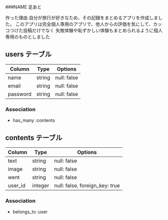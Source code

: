 ###NAME
足あと


作った理由
自分が旅行が好きなため、その記録をまとめるアプリを作成しました。
このアプリは完全個人専用のアプリで、他人からの評価を気にして、カッコつけた投稿だけでなく
失敗体験や恥ずかしい体験もまとめられるように個人専用のものとしました




## users テーブル

| Column   | Type   | Options     |
| -------- | ------ | ----------- |
| name     | string | null: false |
| email    | string | null: false |
| password | string | null: false |

### Association

- has_many :contents

## contents テーブル

| Column  | Type    | Options                        |
| ------- | ------- | ------------------------------ |
| text    | string  | null: false                    |
| image   | string  | null: false                    |
| went    | string  | null: false                    |
| user_id | integer | null: false, foreign_key: true |

### Association

- belongs_to :user
